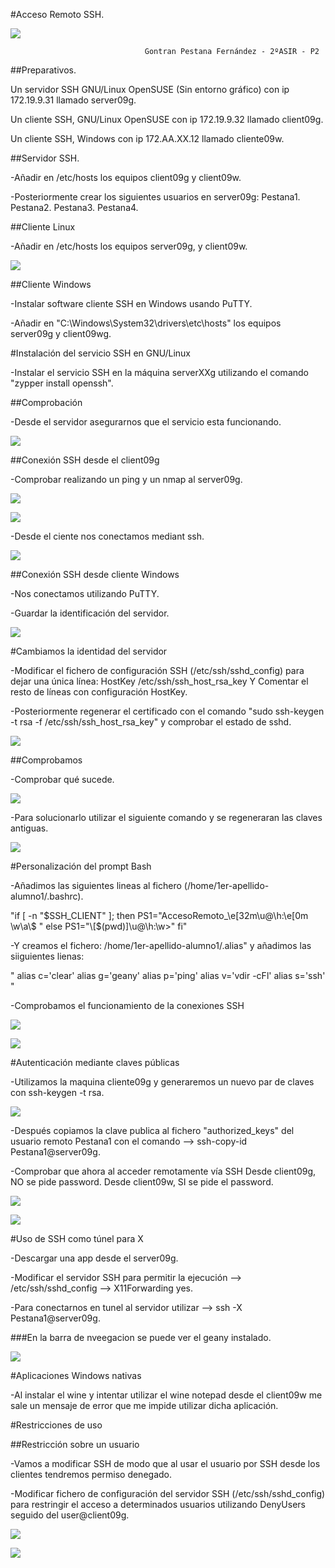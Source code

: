 #Acceso Remoto SSH.


![](./png/logo.jpg)

                                  Gontran Pestana Fernández - 2ºASIR - P2


##Preparativos.

Un servidor SSH	GNU/Linux OpenSUSE (Sin entorno gráfico)	con ip 172.19.9.31 llamado server09g.

Un cliente SSH,	GNU/Linux OpenSUSE con ip	172.19.9.32	llamado client09g.

Un cliente SSH,	Windows con ip	172.AA.XX.12 llamado  cliente09w.


##Servidor SSH.

-Añadir en /etc/hosts los equipos client09g y client09w.

-Posteriormente crear los siguientes usuarios en server09g:
  Pestana1.
  Pestana2.
  Pestana3.
  Pestana4.

##Cliente Linux

-Añadir en /etc/hosts los equipos server09g, y client09w.


![](./png/ping_linux.png)

##Cliente Windows

-Instalar software cliente SSH en Windows usando PuTTY.

-Añadir en "C:\Windows\System32\drivers\etc\hosts" los equipos server09g y client09wg.


#Instalación del servicio SSH en GNU/Linux

-Instalar el servicio SSH en la máquina serverXXg utilizando el comando "zypper install openssh".


##Comprobación

-Desde el servidor asegurarnos que el servicio esta funcionando.


![](./png/2.1.comprobacion.png)


##Conexión SSH desde el client09g

-Comprobar realizando un ping y un nmap al server09g.


![](./png/priemraconexion_ssh.png)


![](./png/nmap_cliente.png)


-Desde el ciente nos conectamos mediant ssh.


![](./png/2.3.png)


##Conexión SSH desde cliente Windows

-Nos conectamos utilizando PuTTY.

-Guardar la identificación del servidor.


![](./png/2.3W.png)


#Cambiamos la identidad del servidor

-Modificar el fichero de configuración SSH (/etc/ssh/sshd_config) para dejar una única línea: HostKey /etc/ssh/ssh_host_rsa_key Y Comentar el resto de líneas con configuración HostKey.

-Posteriormente regenerar el certificado con el comando "sudo ssh-keygen -t rsa -f /etc/ssh/ssh_host_rsa_key" y comprobar el estado de sshd.


![](./png/3.1.png)


##Comprobamos

-Comprobar qué sucede.


![](./png/3.png)

-Para solucionarlo utilizar el siguiente comando y se regeneraran las claves antiguas.


![](./png/3.2.png)


#Personalización del prompt Bash

-Añadimos las siguientes lineas al fichero (/home/1er-apellido-alumno1/.bashrc).

"if [ -n "$SSH_CLIENT" ]; then
PS1="AccesoRemoto_\e[32m\u@\h:\e[0m \w\a\$ "
else
PS1="\[$(pwd)\]\u@\h:\w>"
fi"

-Y creamos el fichero: /home/1er-apellido-alumno1/.alias" y añadimos las siiguientes lienas:

" alias c='clear'
alias g='geany'
alias p='ping'
alias v='vdir -cFl'
alias s='ssh' "

-Comprobamos el funcionamiento de la conexiones SSH


![](./png/4.OS.png)


![](./png/4.WIN.png)

#Autenticación mediante claves públicas

-Utilizamos la maquina cliente09g y generaremos un nuevo par de claves con ssh-keygen -t rsa.


![](./png/5.1.png)

-Después copiamos la clave publica al fichero "authorized_keys" del usuario remoto
 Pestana1 con el comando --> ssh-copy-id Pestana1@server09g.

-Comprobar que ahora al acceder remotamente vía SSH
Desde client09g, NO se pide password.
Desde client09w, SI se pide el password.

![](./png/5.2.png)


![](./png/5.png)


#Uso de SSH como túnel para X

-Descargar una app desde el server09g.

-Modificar el servidor SSH para permitir la ejecución --> /etc/ssh/sshd_config --> X11Forwarding yes.

-Para conectarnos en tunel al servidor utilizar --> ssh -X Pestana1@server09g.


###En la barra de nveegacion se puede ver el geany instalado.

![](./png/6.png)


#Aplicaciones Windows nativas

-Al instalar el wine y intentar utilizar el wine notepad desde el client09w me sale un mensaje de error que me impide utilizar dicha aplicación.


#Restricciones de uso

##Restricción sobre un usuario

-Vamos a modificar SSH de modo que al usar el usuario por SSH desde los clientes tendremos permiso denegado.

-Modificar fichero de configuración del servidor SSH (/etc/ssh/sshd_config) para restringir el acceso a determinados usuarios utilizando DenyUsers seguido del user@client09g.

![](./png/8.1.0.png)


![](./png/8.1.png)

